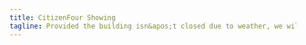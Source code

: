 ```yaml
---
title: CitizenFour Showing
tagline: Provided the building isn&apos;t closed due to weather, we will be showing a documentary about being &quot;snowed in&quot;. Check on IRC for cancellation info.
---
```

